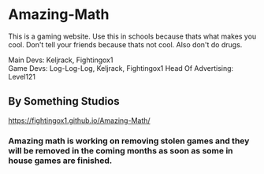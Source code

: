 # Amazing-Math
This is a gaming website. Use this in schools because thats what makes you cool. Don't tell your friends because thats not cool. Also don't do drugs.

Main Devs: Keljrack, Fightingox1<br />
Game Devs: Log-Log-Log, Keljrack, Fightingox1
Head Of Advertising: Level121

## By Something Studios

https://fightingox1.github.io/Amazing-Math/

### Amazing math is working on removing stolen games and they will be removed in the coming months as soon as some in house games are finished.
